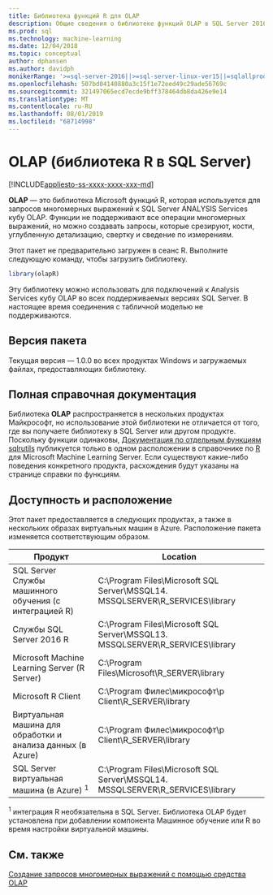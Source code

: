 ```yaml
---
title: Библиотека функций R для OLAP
description: Общие сведения о библиотеке функций OLAP в SQL Server 2016 служб R и SQL Server Службы машинного обучения с R.
ms.prod: sql
ms.technology: machine-learning
ms.date: 12/04/2018
ms.topic: conceptual
author: dphansen
ms.author: davidph
monikerRange: '>=sql-server-2016||>=sql-server-linux-ver15||=sqlallproducts-allversions'
ms.openlocfilehash: 507bd04140880a3c15f1e72eed49c29ade56769c
ms.sourcegitcommit: 321497065ecd7ecde9bff378464db8da426e9e14
ms.translationtype: MT
ms.contentlocale: ru-RU
ms.lasthandoff: 08/01/2019
ms.locfileid: "68714998"
---
```

# <a name="olapr-r-library-in-sql-server"></a>OLAP (библиотека R в SQL Server)
[!INCLUDE[appliesto-ss-xxxx-xxxx-xxx-md](../../includes/appliesto-ss-xxxx-xxxx-xxx-md.md)]

**OLAP** — это библиотека Microsoft функций R, которая используется для запросов многомерных выражений к SQL Server ANALYSIS Services кубу OLAP. Функции не поддерживают все операции многомерных выражений, но можно создавать запросы, которые срезируют, кости, углубленную детализацию, свертку и сведение по измерениям. 

Этот пакет не предварительно загружен в сеанс R. Выполните следующую команду, чтобы загрузить библиотеку.

```R
library(olapR)
```

Эту библиотеку можно использовать для подключений к Analysis Services кубу OLAP во всех поддерживаемых версиях SQL Server. В настоящее время соединения с табличной моделью не поддерживаются.

## <a name="package-version"></a>Версия пакета

Текущая версия — 1.0.0 во всех продуктах Windows и загружаемых файлах, предоставляющих библиотеку.

## <a name="full-reference-documentation"></a>Полная справочная документация

Библиотека **OLAP** распространяется в нескольких продуктах Майкрософт, но использование этой библиотеки не отличается от того, где вы получаете библиотеку в SQL Server или другом продукте. Поскольку функции одинаковы, [Документация по отдельным функциям sqlrutils](https://docs.microsoft.com/machine-learning-server/r-reference/olapr/olapr) публикуется только в одном расположении в справочнике по [R](https://docs.microsoft.com/machine-learning-server/r-reference/introducing-r-server-r-package-reference) для Microsoft Machine Learning Server. Если существуют какие-либо поведения конкретного продукта, расхождения будут указаны на странице справки по функциям.

## <a name="availability-and-location"></a>Доступность и расположение

Этот пакет предоставляется в следующих продуктах, а также в нескольких образах виртуальных машин в Azure. Расположение пакета изменяется соответствующим образом.

Продукт | Location |
--------|----------|
SQL Server Службы машинного обучения (с интеграцией R) | C:\Program Files\Microsoft SQL Server\MSSQL14. MSSQLSERVER\R_SERVICES\library | 
Службы SQL Server 2016 R | C:\Program Files\Microsoft SQL Server\MSSQL13. MSSQLSERVER\R_SERVICES\library
Microsoft Machine Learning Server (R Server) | C:\Program Files\Microsoft\R_SERVER\library |
Microsoft R Client | C:\Program Филес\микрософт\р Client\R_SERVER\library |
Виртуальная машина для обработки и анализа данных (в Azure) | C:\Program Филес\микрософт\р Client\R_SERVER\library |
SQL Server виртуальная машина (в Azure) <sup>1</sup> | C:\Program Files\Microsoft SQL Server\MSSQL14. MSSQLSERVER\R_SERVICES\library |

<sup>1</sup> интеграция R необязательна в SQL Server. Библиотека OLAP будет установлена при добавлении компонента Машинное обучение или R во время настройки виртуальной машины.


## <a name="see-also"></a>См. также

[Создание запросов многомерных выражений с помощью средства OLAP](how-to-create-mdx-queries-using-olapr.md)
